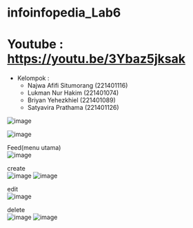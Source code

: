 # infoinfopedia_Lab6
# Youtube : https://youtu.be/3Ybaz5jksak
* Kelompok : 
  * Najwa Afifi Situmorang (221401116)
  * Lukman Nur Hakim (221401074)
  * Briyan Yehezkhiel (221401089)
  * Satyavira Prathama (221401126)

![image](https://github.com/briyanyehezkhiel/infoinfopedia_Lab6/assets/114645700/46c626b3-574d-4a3e-808e-aeb60c0d00b8)
 
![image](https://github.com/briyanyehezkhiel/infoinfopedia_Lab6/assets/114645700/9ac99d7c-6e08-4a55-9d26-8f3a0e50da67)

Feed(menu utama)  
![image](https://github.com/briyanyehezkhiel/infoinfopedia_Lab6/assets/114645700/188b8666-e445-4e0b-a358-d81fabe2cde5)

create  
![image](https://github.com/briyanyehezkhiel/infoinfopedia_Lab6/assets/114645700/5523eab6-7e23-4105-971b-8c588d1aa862)
![image](https://github.com/briyanyehezkhiel/infoinfopedia_Lab6/assets/114645700/ac2f5936-bb0d-42ed-94f9-8ae5bff5d877)

edit  
![image](https://github.com/briyanyehezkhiel/infoinfopedia_Lab6/assets/114645700/cf02f3cd-a431-4729-b81b-e057be2082cf)

delete  
![image](https://github.com/briyanyehezkhiel/infoinfopedia_Lab6/assets/114645700/601d9b25-7bc3-4678-9f6a-f52bb8180fff)
![image](https://github.com/briyanyehezkhiel/infoinfopedia_Lab6/assets/114645700/aa1212d4-3d65-4c10-8c91-c13ebf7bd095)
